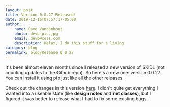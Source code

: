 ```yaml
---
layout: post
title: Version 0.0.27 Released!
date: 2019-12-16T07:57:17-05:00
author:
    name: Dave Vandenbout
    photo: devb-pic.jpg
    email: devb@xess.com
    description: Relax, I do this stuff for a living.
category: blog
permalink: blog/Release_0_0_27
---
```


It's been almost eleven months since I released a new version of SKiDL
(not counting updates to the Github repo).
So here's a new one: version 0.0.27.
You can install it using pip just like all the other releases.

Check out the changes in this version [here](https://github.com/devbisme/skidl/blob/master/HISTORY.rst).
I didn't quite get everything I wanted into a useable state
(like **design notes** and **net classes**), but I figured it was better to
release what I had to fix some existing bugs.
